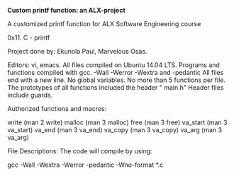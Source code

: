 **Custom printf function: an ALX-project**

A customized printf function for ALX Software Engineering course

0x11. C - printf

Project done by: Ekunola Paul, Marvelous Osas.



Editors: vi, emacs. All files compiled on Ubuntu 14.04 LTS. Programs and functions compiled with gcc. -Wall -Werror -Wextra and -pedantic All files end with a new line. No global variables. No more than 5 functions per file. The prototypes of all functions included the header " main.h" Header files include guards.

Authorized functions and macros:

write (man 2 write) malloc (man 3 malloc) free (man 3 free) va_start (man 3 va_start) va_end (man 3 va_end) va_copy (man 3 va_copy) va_arg (man 3 va_arg)

File Descriptions:
The code will compile by using:

gcc -Wall -Wextra -Werror -pedantic -Wno-format *.c
